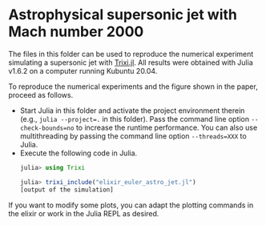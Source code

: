 # Astrophysical supersonic jet with Mach number 2000

The files in this folder can be used to reproduce the numerical experiment
simulating a supersonic jet with [Trixi.jl](https://github.com/trixi-framework/Trixi.jl).
All results were obtained with Julia v1.6.2 on a computer running Kubuntu 20.04.

To reproduce the numerical experiments and the figure shown in the paper, proceed
as follows.
- Start Julia in this folder and activate the project environment therein
  (e.g., `julia --project=.` in this folder). Pass the command line option
  `--check-bounds=no` to increase the runtime performance. You can also use
  multithreading by passing the command line option `--threads=XXX` to Julia.
- Execute the following code in Julia.
  ```julia
  julia> using Trixi

  julia> trixi_include("elixir_euler_astro_jet.jl")
  [output of the simulation]
  ```

If you want to modify some plots, you can adapt the plotting commands in
the elixir or work in the Julia REPL as desired.
